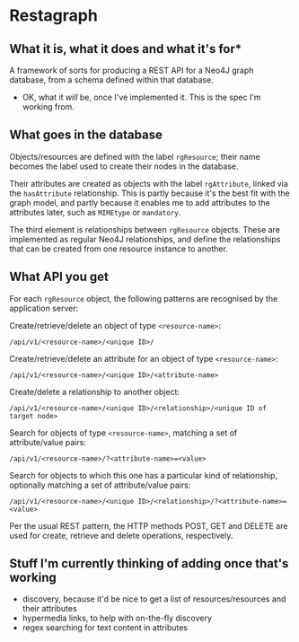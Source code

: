 # Restagraph

## What it is, what it does and what it's for*

A framework of sorts for producing a REST API for a Neo4J graph database, from a schema defined within that database.

* OK, what it _will_ be, once I've implemented it. This is the spec I'm working from.


## What goes in the database

Objects/resources are defined with the label `rgResource`; their name becomes the label used to create their nodes in the database.

Their attributes are created as objects with the label `rgAttribute`, linked via the `hasAttribute` relationship. This is partly because it's the best fit with the graph model, and partly because it enables me to add attributes to the attributes later, such as `MIMEtype` or `mandatory`.

The third element is relationships between `rgResource` objects. These are implemented as regular Neo4J relationships, and define the relationships that can be created from one resource instance to another.

## What API you get

For each `rgResource` object, the following patterns are recognised by the application server:

Create/retrieve/delete an object of type `<resource-name>`:
```
/api/v1/<resource-name>/<unique ID>/
```

Create/retrieve/delete an attribute for an object of type `<resource-name>`:
```
/api/v1/<resource-name>/<unique ID>/<attribute-name>
```

Create/delete a relationship to another object:
```
/api/v1/<resource-name>/<unique ID>/<relationship>/<unique ID of target node>
```

Search for objects of type `<resource-name>`, matching a set of attribute/value pairs:
```
/api/v1/<resource-name>/?<attribute-name>=<value>
```

Search for objects to which this one has a particular kind of relationship, optionally matching a set of attribute/value pairs:
```
/api/v1/<resource-name>/<unique ID>/<relationship>/?<attribute-name>=<value>
```

Per the usual REST pattern, the HTTP methods POST, GET and DELETE are used for create, retrieve and delete operations, respectively.

## Stuff I'm currently thinking of adding once that's working

- discovery, because it'd be nice to get a list of resources/resources and their attributes
- hypermedia links, to help with on-the-fly discovery
- regex searching for text content in attributes
